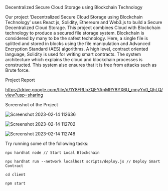 Decentralized Secure Cloud Storage using Blockchain Technology

Our project ‘Decentralized Secure Cloud Storage using Blockchain Technology’ uses React js, Solidity, Ethereum and Web3.js to build a Secure Decentralized Cloud Storage. This project combines Cloud with Blockchain technology to produce a secured file storage system. Blockchain is considered by many to be the safest technology. Here, a single file is splitted and stored in blocks using the file manipulation and Advanced Encryption Standard (AES) algorithms. A high level, contract oriented language, Solidity is used for writing smart contracts. The system architecture which explains the cloud and blockchain processes is constructed. This system also ensures that it is free from attacks such as Brute force.

Project Report

https://drive.google.com/file/d/1Y8FRLbZQEYApMRY8YX6U_mnyYn0_QhLQ/view?usp=sharing


Screenshot of the Project

![Screenshot 2023-02-14 112636](https://user-images.githubusercontent.com/105710017/236280851-892ec02e-47f3-4173-8ba8-7d2f584abde6.png)

![Screenshot 2023-02-14 112702](https://user-images.githubusercontent.com/105710017/236280895-91a1a614-54ce-4788-b279-d7f7774aaba5.png)

![Screenshot 2023-02-14 112748](https://user-images.githubusercontent.com/105710017/236280951-ed09b1ca-f3ce-43a9-8b15-6a624d045f48.png)



Try running some of the following tasks:

```shell
npx hardhat node // Start Local Blockchain

npx hardhat run --network localhost scripts/deploy.js // Deploy Smart Contract

cd client

npm start
```
